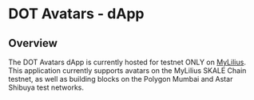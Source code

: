 # DOT Avatars - dApp

## Overview
The DOT Avatars dApp is currently hosted for testnet ONLY on [MyLilius](https://testnet.avatars.mylilius.com). This application currently supports avatars on the MyLilius SKALE Chain testnet, as well as building blocks on the Polygon Mumbai and Astar Shibuya test networks.